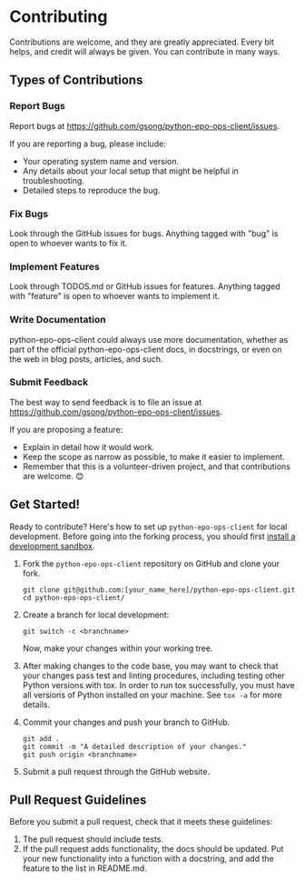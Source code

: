 # Contributing

Contributions are welcome, and they are greatly appreciated. Every bit
helps, and credit will always be given. You can contribute in many ways.

## Types of Contributions

### Report Bugs

Report bugs at <https://github.com/gsong/python-epo-ops-client/issues>.

If you are reporting a bug, please include:

- Your operating system name and version.
- Any details about your local setup that might be helpful in troubleshooting.
- Detailed steps to reproduce the bug.

### Fix Bugs

Look through the GitHub issues for bugs. Anything tagged with "bug" is open to
whoever wants to fix it.

### Implement Features

Look through TODOS.md or GitHub issues for features. Anything tagged with
"feature" is open to whoever wants to implement it.

### Write Documentation

python-epo-ops-client could always use more documentation, whether as part of
the official python-epo-ops-client docs, in docstrings, or even on the web in
blog posts, articles, and such.

### Submit Feedback

The best way to send feedback is to file an issue at
https://github.com/gsong/python-epo-ops-client/issues.

If you are proposing a feature:

- Explain in detail how it would work.
- Keep the scope as narrow as possible, to make it easier to implement.
- Remember that this is a volunteer-driven project, and that contributions are
  welcome. 😊

## Get Started!

Ready to contribute? Here's how to set up `python-epo-ops-client` for local
development. Before going into the forking process, you should first [install
a development sandbox](sandbox.md).

1.  Fork the `python-epo-ops-client` repository on GitHub and clone your fork.
    ```shell
    git clone git@github.com:[your_name_here]/python-epo-ops-client.git
    cd python-epo-ops-client/
    ```

4.  Create a branch for local development:
    ```shell
    git switch -c <branchname>
    ```
    Now, make your changes within your working tree.

5.  After making changes to the code base, you may want to check that your
    changes pass test and linting procedures, including testing other Python
    versions with tox. In order to run tox successfully, you must have all versions
    of Python installed on your machine. See `tox -a` for more details.

6.  Commit your changes and push your branch to GitHub.

    ```shell
    git add .
    git commit -m "A detailed description of your changes."
    git push origin <branchname>
    ```

7.  Submit a pull request through the GitHub website.

## Pull Request Guidelines

Before you submit a pull request, check that it meets these guidelines:

1.  The pull request should include tests.
2.  If the pull request adds functionality, the docs should be updated. Put your
    new functionality into a function with a docstring, and add the feature to
    the list in README.md.
